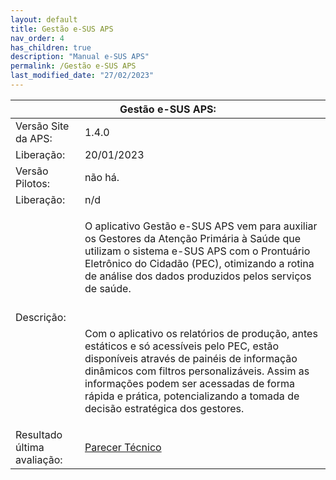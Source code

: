 ```yaml
---
layout: default
title: Gestão e-SUS APS
nav_order: 4
has_children: true
description: "Manual e-SUS APS"
permalink: /Gestão e-SUS APS
last_modified_date: "27/02/2023"
---
```


<link rel="stylesheet" href="https://stackpath.bootstrapcdn.com/bootstrap/4.1.3/css/bootstrap.min.css" integrity="sha384-MCw98/SFnGE8fJT3GXwEOngsV7Zt27NXFoaoApmYm81iuXoPkFOJwJ8ERdknLPMO" crossorigin="anonymous">

<script src="https://code.jquery.com/jquery-3.3.1.slim.min.js" integrity="sha384-q8i/X+965DzO0rT7abK41JStQIAqVgRVzpbzo5smXKp4YfRvH+8abtTE1Pi6jizo" crossorigin="anonymous"></script>
<script src="https://cdnjs.cloudflare.com/ajax/libs/popper.js/1.14.3/umd/popper.min.js" integrity="sha384-ZMP7rVo3mIykV+2+9J3UJ46jBk0WLaUAdn689aCwoqbBJiSnjAK/l8WvCWPIPm49" crossorigin="anonymous"></script>
<script src="https://stackpath.bootstrapcdn.com/bootstrap/4.1.3/js/bootstrap.min.js" integrity="sha384-ChfqqxuZUCnJSK3+MXmPNIyE6ZbWh2IMqE241rYiqJxyMiZ6OW/JmZQ5stwEULTy" crossorigin="anonymous"></script>

<table class="table table-striped">
  <thead class="thead-dark">
    <tr>
      <th style ="text-align:center;" scope="col" colspan="2">Gestão e-SUS APS:</th>            
    </tr>
  </thead>

  <tbody>
    <tr>
      <td>Versão Site da APS:</td>
      <td>1.4.0</td>      
    </tr>   
    <tr>
      <td>Liberação:</td>
      <td>20/01/2023</td>      
    </tr>	  
    <tr>
      <td>Versão Pilotos:</td>
      <td>não há.</td>      
    </tr>	  
    <tr>
      <td>Liberação:</td>
      <td>n/d</td>      
    </tr>	   
    <tr>
      <td>Descrição:</td>
      <td>
		<p>O aplicativo Gestão e-SUS APS vem para auxiliar os Gestores da Atenção Primária à Saúde que utilizam o sistema e-SUS APS com o Prontuário Eletrônico do Cidadão (PEC), otimizando a rotina de análise dos dados produzidos pelos serviços de saúde.</p>
		<br>
		<p>Com o aplicativo os relatórios de produção, antes estáticos e só acessíveis pelo PEC, estão disponíveis através de painéis de informação dinâmicos com filtros personalizáveis. Assim as informações podem ser acessadas de forma rápida e prática, potencializando a tomada de decisão estratégica dos gestores.</p>	
	  </td>      
    </tr>
	  <tr>
      <td>Resultado última avaliação:</td>
      <td><a href="#">Parecer Técnico</a></td>      
    </tr>     
  </tbody>
</table>